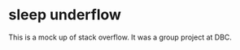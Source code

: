 sleep underflow
===============

This is a mock up of stack overflow. It was a group project at DBC.